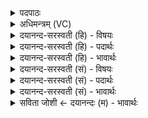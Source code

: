 <details><summary>पदपाठः</summary>

रक्षसा॒म्। भा॑गः॒। अ॒सि॒। निर॑स्त॒मिति॒ निःऽअ॑स्तम्। रक्षः॑ इ॒दम्। अ॒हम्। रक्षः॑। अ॒भि। ति॒ष्ठा॒मि॒। इ॒दम्। अ॒हम्। रक्षः॑। अव॑बा॒धे॒। इ॒दम्। अ॒हम्। रक्षः॑। अ॒ध॒मम्। तमः॑। न॒या॒मि॒। घृ॒तेन॑। द्या॒वा॒पृ॒थि॒वी॒ इति॑ द्यावापृथिवी। प्र। ऊ॒र्णु॒वा॒था॒म्। वायो॒ऽइति॒ वायो॑। वेः। स्तो॒काना॑म्। अ॒ग्निः। आज्य॑स्य। वे॒तु॒। स्वाहा॑। स्वाहा॑कृत॒ऽइति॒ स्वाहा॑ऽकृते। ऊ॒र्ध्वन॑भस॒मित्यू॒र्ध्वन॑भसम्। मा॒रु॒तम्। ग॒च्छ॒त॒म्। १६।
</details>

<details><summary>अधिमन्त्रम् (VC)</summary>

- द्यावापृथिव्यौ देवते
- मेधातिथिर्ऋषिः
- निचृद् आर्षी त्रिष्टुप्, ब्राह्मी उष्णिक्
- ऋषभः
</details>

<details><summary>दयानन्द-सरस्वती (हि) - विषयः</summary>

अब शिष्यवर्गों में से प्रति शिष्य को यथायोग्य उपदेश करना अगले मन्त्र में कहा है ॥
</details>

<details><summary>दयानन्द-सरस्वती (हि) - पदार्थः</summary>

पदार्थान्वयभाषाः -  हे दुष्टकर्म करनेवाले जन ! तू (रक्षसाम्) दुष्टों अर्थात् परार्थ नाश कर अपना अभीष्ट करनेवालों का (भागः) भाग (असि) है, इस कारण (रक्षः) राक्षस स्वभावी तू (निरस्तम्) निकल जा (अहम्) मैं (इदम्) ऐसे (रक्षः) स्वार्थसाधक को (अभितिष्ठामि) तिरस्कार करने के लिये सम्मुख होता हूँ और केवल सम्मुख ही नहीं, किन्तु (अहम्) मैं (इदम्) ऐसे (रक्षः) दुष्ट जन को (अवबाधे) अत्यन्त तिरस्कार के साथ पीटता हूँ, जिससे वह फिर सामने न हो और (अहम्) मैं (इदम्) ऐसे (रक्षः) दुष्ट जन को (अधमम्) दुःसह दुःख को (नयामि) पहुँचाता हूँ। अब श्रेष्ठ गुणग्राही शिष्य के लिये उपदेश है। हे (वायो) गुणग्राहक ! सत्-असत् व्यवहार की विवेचना करनेवाला तू (स्तोकानाम्) सूक्ष्म से सूक्ष्म व्यवहारों को (वेः) जान और तेरे यज्ञशोधित जल से (द्यावापृथिवी) सूर्य और भूमि (प्रोर्णुवाथाम्) अच्छे प्रकार आच्छादित हों (अग्निः) समस्त विद्यायुक्त विद्वान तेरे घृत आदि पदार्थ के (स्वाहा) अच्छे होम किये हुए को (वेतु) जाने तथा (स्वाहाकृते) हवन किये हुए स्नेहद्रव्य को प्राप्त पूर्वोक्त जो सूर्य और भूमि हैं, वे (ऊर्ध्वनभसम्) तेरे यज्ञ से शुद्ध हुए जल को ऊपर पहुँचानेवाले (मारुतम्) पवन को (गच्छतम्) प्राप्त हों ॥१६॥
</details>

<details><summary>दयानन्द-सरस्वती (हि) - भावार्थः</summary>

भावार्थभाषाः -  बुद्धिमान् श्रेष्ठ और अनिष्ट के विवेक करनेवाले विद्वान् लोग अपने शिष्यों में यथायोग्य शिक्षा विधान करते हैं। यज्ञकर्म से जल और पवन की शुद्धि, उसकी शुद्धि से वर्षा और उससे सब प्राणियों को सुख उत्पन्न होता है ॥१६॥
</details>

<details><summary>दयानन्द-सरस्वती (सं) - विषयः</summary>

अथ शिष्यवर्गेषु यथायोग्योपदेशकरणमाह ॥
</details>

<details><summary>दयानन्द-सरस्वती (सं) - पदार्थः</summary>

पदार्थान्वयभाषाः -  हे दुष्टकर्मकारिन् ! त्वं रक्षसां भागोऽस्यतो रक्षो निरस्तं भव, अहं इदं रक्षोऽभितिष्ठामि तिरस्करणाय तत्सम्मुखमुपविशामि, न केवलमभितिष्ठामि, किन्तु अहमिदं रक्षोदुष्टस्वभाविनमवबाधेऽर्वाचीनो यथा स्यात् तथा हन्मि, यतो न पुनः सम्मुखो भूयादिति भावः। अहमिदं रक्षोऽधमं तमो नयामि, दुःसहदुःखं प्रापयामि च। हे वायो ! गुणग्राहकसदसद्विवेचनशील शिष्य ! त्वं स्तोकानां स्तोकान् सूक्ष्मव्यवहारान् वेः विद्धि, त्वद्यज्ञशोधितेन घृतेन द्यावापृथिवी प्रोर्णुवाथाम् आच्छादयेताम्। अग्निः समस्तविद्यापन्नो विद्वाँस्तवाज्यस्य स्नेहद्रव्यं स्वाहा वेत्तु जानातु तथा स्वाहाकृते पूर्वोक्ते द्यावापृथिव्यौ ऊर्ध्वनभसं त्वद्यज्ञशोधितजलमूर्ध्वप्रापकं मारुतं गच्छतम् प्राप्नुतम् ॥१६॥
</details>

<details><summary>दयानन्द-सरस्वती (सं) - भावार्थः</summary>

भावार्थभाषाः -  बुद्धिमन्तः सदसद्विवेचका विद्वांसः शिष्येषु यथायोग्यशिक्षणमनुविदधति, यज्ञकर्मणा जलवायुशुद्ध्या वृष्टिर्भवति, वृष्ट्यैव सर्वप्राणिभ्य सुखं संपद्यते ॥१६॥
</details>

<details><summary>सविता जोशी ← दयानन्दः (म) - भावार्थः</summary>

भावार्थभाषाः -  चांगल्या व वाईटाचा विवेक करणारे बुद्धिमान श्रेष्ठ विद्वान आपल्या शिष्यांना यथायोग्य शिक्षण देतात. यज्ञकर्माने जल व वायूची शुद्धी होते व त्यामुळे वृष्टी होऊन सर्व प्राण्यांना सुख मिळते.
</details>